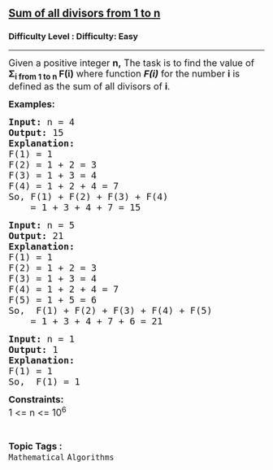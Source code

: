 <h2><a href="https://www.geeksforgeeks.org/problems/sum-of-all-divisors-from-1-to-n4738/0">Sum of all divisors from 1 to n</a></h2><h3>Difficulty Level : Difficulty: Easy</h3><hr><div class="problems_problem_content__Xm_eO"><p><span style="font-size: 18px;">Given a positive integer <strong>n,</strong> The task is to find the value of <strong>Σ<sub>i from 1 to n </sub></strong></span><span style="font-size: 18px;"><strong>F(i)</strong> where function </span><em style="font-size: 18px;"><strong>F(i)</strong></em><span style="font-size: 18px;"> for the number </span><strong style="font-size: 18px;">i</strong><span style="font-size: 18px;"> is defined as the sum of all divisors of </span><strong style="font-size: 18px;">i</strong><span style="font-size: 18px;">.</span></p>
<p><strong><span style="font-size: 18px;">Examples:</span></strong></p>
<pre><strong><span style="font-size: 18px;">Input:</span></strong><span style="font-size: 18px;"> n = 4</span>
<strong><span style="font-size: 18px;">Output: </span></strong><span style="font-size: 18px;">15</span>
<span style="font-size: 18px;"><strong>Explanation:</strong>
F(1) = 1
F(2) = 1 + 2 = 3
F(3) = 1 + 3 = 4
F(4) = 1 + 2 + 4 = 7<br>So, F(1) + F(2) + F(3) + F(4)
    = 1 + 3 + 4 + 7 = 15<br></span></pre>
<pre><strong><span style="font-size: 18px;">Input:</span></strong><span style="font-size: 18px;"> n</span><span style="font-size: 18px;"> = 5</span>
<strong><span style="font-size: 18px;">Output: </span></strong><span style="font-size: 18px;">21</span>
<strong><span style="font-size: 18px;">Explanation:
</span></strong><span style="font-size: 18px;">F(1) = 1
F(2) = 1 + 2 = 3
F(3) = 1 + 3 = 4
F(4) = 1 + 2 + 4 = 7
F(5) = 1 + 5 = 6<br>So,  F(1) + F(2) + F(3) + F(4) + F(5)
    = 1 + 3 + 4 + 7 + 6 = 21</span></pre>
<pre><span style="font-size: 18px;"><strong>Input: </strong>n = 1
<strong>Output: </strong>1
<strong>Explanation:
</strong>F(1) = 1<br>So,  F(1) = 1 </span></pre>
<p><span style="font-size: 18px;"><strong>Constraints:</strong><br>1 &lt;= n &lt;= 10<sup>6</sup></span></p></div><br><p><span style=font-size:18px><strong>Topic Tags : </strong><br><code>Mathematical</code>&nbsp;<code>Algorithms</code>&nbsp;